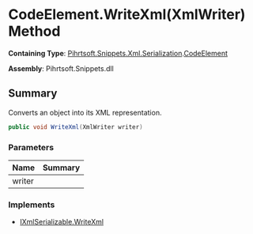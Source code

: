 # CodeElement\.WriteXml\(XmlWriter\) Method

**Containing Type**: [Pihrtsoft.Snippets.Xml.Serialization](../../README.md)\.[CodeElement](../README.md)

**Assembly**: Pihrtsoft\.Snippets\.dll

## Summary

Converts an object into its XML representation\.

```csharp
public void WriteXml(XmlWriter writer)
```

### Parameters

| Name | Summary |
| ---- | ------- |
| writer | |

### Implements

* [IXmlSerializable.WriteXml](https://docs.microsoft.com/en-us/dotnet/api/system.xml.serialization.ixmlserializable.writexml)
